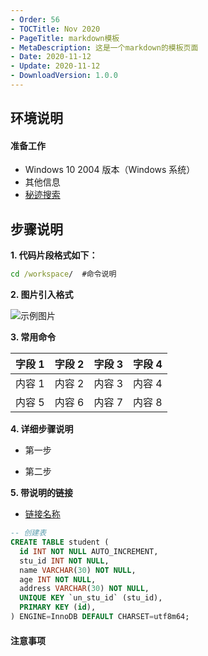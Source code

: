 ```yaml
---
- Order: 56
- TOCTitle: Nov 2020
- PageTitle: markdown模板
- MetaDescription: 这是一个markdown的模板页面
- Date: 2020-11-12
- Update: 2020-11-12
- DownloadVersion: 1.0.0
---
```


## **环境说明**

#### 准备工作

- Windows 10 2004 版本（Windows 系统）
- 其他信息
- [秘迹搜索](https://m.mijisou.com/)

## **步骤说明**

**1. 代码片段格式如下：**

```cmd
cd /workspace/  #命令说明
```

**2. 图片引入格式**

![示例图片](../img/mo_img/1.png)

**3. 常用命令**

| 字段 1 | 字段 2 | 字段 3 | 字段 4 |
| ------ | ------ | ------ | ------ |
| 内容 1 | 内容 2 | 内容 3 | 内容 4 |
| 内容 5 | 内容 6 | 内容 7 | 内容 8 |

**4. 详细步骤说明**

- 第一步

- 第二步

**5. 带说明的链接**

- <a href="#" title="链接说明">链接名称</a>

```sql
-- 创建表
CREATE TABLE student (
  id INT NOT NULL AUTO_INCREMENT,
  stu_id INT NOT NULL,
  name VARCHAR(30) NOT NULL,
  age INT NOT NULL,
  address VARCHAR(30) NOT NULL,
  UNIQUE KEY `un_stu_id` (stu_id),
  PRIMARY KEY (id),
) ENGINE=InnoDB DEFAULT CHARSET=utf8m64;
```

#### 注意事项
